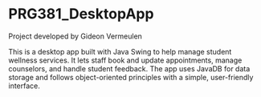 # PRG381_DesktopApp
Project developed by Gideon Vermeulen

This is a desktop app built with Java Swing to help manage student wellness services. It lets staff book and update appointments, manage counselors, and handle student feedback. The app uses JavaDB for data storage and follows object-oriented principles with a simple, user-friendly interface.

